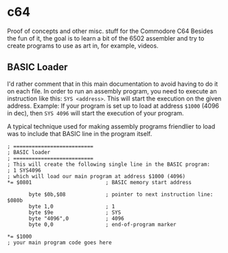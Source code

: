 # c64
Proof of concepts and other misc. stuff for the Commodore C64
Besides the fun of it, the goal is to learn a bit of the 6502 assembler and try to create programs to use as art in, for example, videos.


## BASIC Loader
I'd rather comment that in this main documentation to avoid having to do it on each file.
In order to run an assembly program, you need to execute an instruction like this: `SYS <address>`. This will start the execution on the given address.
Example: If your program is set up to load at address `$1000` (4096 in dec), then `SYS 4096` will start the execution of your program.

A typical technique used for making assembly programs friendlier to load was to include that BASIC line in the program itself.
```
; ==========================
; BASIC loader
; ==========================
; This will create the following single line in the BASIC program:
; 1 SYS4096
; which will load our main program at address $1000 (4096)
*= $0801                        ; BASIC memory start address

       byte $0b,$08             ; pointer to next instruction line: $080b
       byte 1,0                 ; 1
       byte $9e                 ; SYS
       byte "4096",0            ; 4096
       byte 0,0                 ; end-of-program marker
       
*= $1000
; your main program code goes here
```

